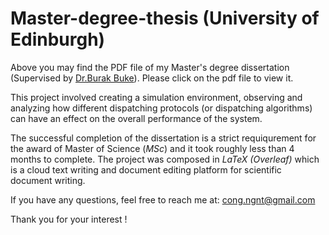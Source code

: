 # Master-degree-thesis (University of Edinburgh)
Above you may find the PDF file of my Master's degree dissertation (Supervised by [Dr.Burak Buke](https://www.maths.ed.ac.uk/~bbuke/bio/)). Please click on the pdf file to view it.

This project involved creating a simulation environment, observing and analyzing how different dispatching protocols (or dispatching algorithms) can have an effect on the overall performance of the system.

The successful completion of the dissertation is a strict requiqurement for the award of Master of Science (*MSc*) and it took roughly less than 4 months to complete. The project was composed in *LaTeX (Overleaf)* which is a cloud text writing and document editing platform for scientific document writing.

If you have any questions, feel free to reach me at: cong.ngnt@gmail.com

Thank you for your interest ! 
